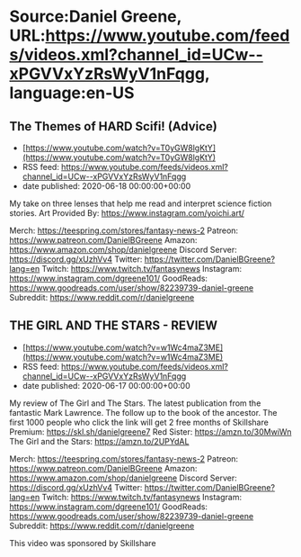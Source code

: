 # Source:Daniel Greene, URL:https://www.youtube.com/feeds/videos.xml?channel_id=UCw--xPGVVxYzRsWyV1nFqgg, language:en-US

## The Themes of HARD Scifi! (Advice)
 - [https://www.youtube.com/watch?v=T0yGW8lgKtY](https://www.youtube.com/watch?v=T0yGW8lgKtY)
 - RSS feed: https://www.youtube.com/feeds/videos.xml?channel_id=UCw--xPGVVxYzRsWyV1nFqgg
 - date published: 2020-06-18 00:00:00+00:00

My take on three lenses that help me read and interpret science fiction stories. 
Art Provided By: https://www.instagram.com/yoichi.art/

Merch: https://teespring.com/stores/fantasy-news-2
Patreon: https://www.patreon.com/DanielBGreene
Amazon: https://www.amazon.com/shop/danielgreene
Discord Server: https://discord.gg/xUzhVv4
Twitter: https://twitter.com/DanielBGreene?lang=en
Twitch: https://www.twitch.tv/fantasynews
Instagram: https://www.instagram.com/dgreene101/
GoodReads: https://www.goodreads.com/user/show/82239739-daniel-greene
Subreddit: https://www.reddit.com/r/danielgreene

## THE GIRL AND THE STARS - REVIEW
 - [https://www.youtube.com/watch?v=w1Wc4maZ3ME](https://www.youtube.com/watch?v=w1Wc4maZ3ME)
 - RSS feed: https://www.youtube.com/feeds/videos.xml?channel_id=UCw--xPGVVxYzRsWyV1nFqgg
 - date published: 2020-06-17 00:00:00+00:00

My review of The Girl and The Stars. The latest publication from the fantastic Mark 
Lawrence. The follow up to the book of the ancestor. 
The first 1000 people who click the link will get 2 free months of Skillshare Premium: https://skl.sh/danielgreene7
Red Sister: https://amzn.to/30MwiWn
The Girl and the Stars: https://amzn.to/2UPYdAL 

Merch: https://teespring.com/stores/fantasy-news-2
Patreon: https://www.patreon.com/DanielBGreene
Amazon: https://www.amazon.com/shop/danielgreene
Discord Server: https://discord.gg/xUzhVv4
Twitter: https://twitter.com/DanielBGreene?lang=en
Twitch: https://www.twitch.tv/fantasynews
Instagram: https://www.instagram.com/dgreene101/
GoodReads: https://www.goodreads.com/user/show/82239739-daniel-greene
Subreddit: https://www.reddit.com/r/danielgreene

This video was sponsored by Skillshare


